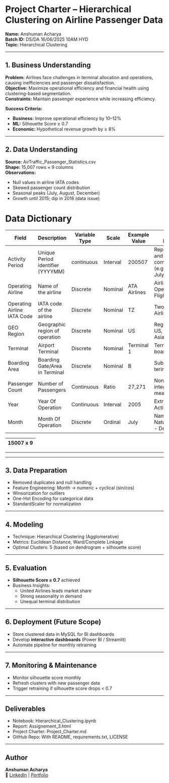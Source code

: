 # Project Charter – Hierarchical Clustering on Airline Passenger Data

**Name:** Anshuman Acharya  
**Batch ID:** DS/DA 16/06/2025 10AM HYD  
**Topic:** Hierarchical Clustering  

---

## 1. Business Understanding
**Problem:** Airlines face challenges in terminal allocation and operations, causing inefficiencies and passenger dissatisfaction.  
**Objective:** Maximize operational efficiency and financial health using clustering-based segmentation.  
**Constraints:** Maintain passenger experience while increasing efficiency.  

**Success Criteria:**  
- **Business:** Improve operational efficiency by 10–12%  
- **ML:** Silhouette Score ≥ 0.7  
- **Economic:** Hypothetical revenue growth by ≥ 8%  

---

## 2. Data Understanding
**Source:** AirTraffic_Passenger_Statistics.csv  
**Shape:** 15,007 rows × 9 columns  
**Observations:**  
- Null values in airline IATA codes  
- Skewed passenger count distribution  
- Seasonal peaks (July, August, December)  
- Growth until 2015; dip in 2016 (data issue)  
 # Data Dictionary

| Field              | Description                         | Variable Type     | Scale   | Example Value   | Additional Information                          |
|--------------------|-------------------------------------|-------------------|---------|-----------------|-----------------------------------------------|
| Activity Period          | Unique Period identifier (YYYYMM)                     | continuous         | Interval| 200507            | Represented Year and Month combined (e.g:,200507 = July 2005)  |
| Operating Airline         | Name of the airline                  | Discrete      | Nominal | ATA Airlines          | Airline Company Operating the Flight           |
| Operating Airline IATA Code         | IATA code of the airline                | Discrete       | Nominal |  TZ          | Two-character Airline code                             |
| GEO Region       |  Geographic region of operation               | Discrete      | Nominal | US             | Region code (e.g., US, International, Asia, etc.)        |
| Terminal              | Airport Terminal           | Discrete       | Nominal   | Terminal 1       | Terminal used for boarding/departure        |
|Boarding Area        | Boarding Gate/Area in Terminal          | Discrete         | Nominal   | B             | Subdivison Of terimanal                      |
| Passenger Count  |     Number of Passengers          | Continuous      | Ratio | 27,271       | Non-negative integer, zero is meanigful                       |
| Year    | Year Of Operation | Continuous       | Interval| 2005             | Extracted From Activity Period      |
| Month         | Month Of Operation            | Discrete      | Ordinal | July          | Names of months, Natural order (Jan - Dec)               |

| 15007 x 9 |
|-----------|

------------------
---

## 3. Data Preparation
- Removed duplicates and null handling  
- Feature Engineering: Month → numeric + cyclical (sin/cos)  
- Winsorization for outliers  
- One-Hot Encoding for categorical data  
- StandardScaler for normalization  

---

## 4. Modeling
- Technique: Hierarchical Clustering (Agglomerative)  
- Metrics: Euclidean Distance, Ward/Complete Linkage  
- Optimal Clusters: 5 (based on dendrogram + silhouette score)  

---

## 5. Evaluation
- **Silhouette Score ≥ 0.7** achieved  
- Business Insights:  
  - United Airlines leads market share  
  - Strong seasonality in demand  
  - Unequal terminal distribution  

---

## 6. Deployment (Future Scope)
- Store clustered data in MySQL for BI dashboards  
- Develop **interactive dashboards** (Power BI / Streamlit)  
- Automate pipeline for monthly retraining  

---

## 7. Monitoring & Maintenance
- Monitor silhouette score monthly  
- Refresh clusters with new passenger data  
- Trigger retraining if silhouette score drops < 0.7  

---

## Deliverables
- Notebook: Hierarchical_Clustering.ipynb  
- Report: Assignement_3.html  
- Project Charter: Project_Charter.md  
- GitHub Repo: With README, requirements.txt, LICENSE  

---

## Author
**Anshuman Acharya**  
🔗 [LinkedIn](https://linkedin.com/in/anshuman-a-acharya) | [Portfolio](https://anshux01.github.io/Portfolio/)  
